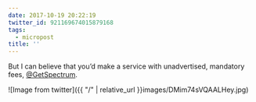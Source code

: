 ```yaml
---
date: 2017-10-19 20:22:19
twitter_id: 921169674015879168
tags:
  - micropost
title: ''
---
```


But I can believe that you’d make a service with unadvertised, mandatory fees, [@GetSpectrum](https://twitter.com/GetSpectrum).

![Image from twitter]({{ "/" | relative_url  }}images/DMim74sVQAALHey.jpg)
